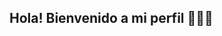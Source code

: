 ## Hola! Bienvenido a mi perfil 👋🐱‍👤

<!--
-Mi nombre es Santiago Leonardo Lora Quilla

- Estudio la carrera de Ingeneria en Sistemas

- Si puedes imaginarlo puedes crearlo ✨

-->
